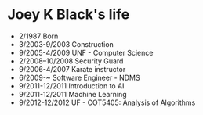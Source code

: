 Joey K Black's life
===============

- 2/1987 Born
- 3/2003-9/2003 Construction 
- 9/2005-4/2009 UNF - Computer Science
- 2/2008–10/2008 Security Guard
- 9/2006-4/2007 Karate instructor
- 6/2009-~ Software Engineer - NDMS
- 9/2011-12/2011 Introduction to AI
- 9/2011-12/2011 Machine Learning
- 9/2012-12/2012 UF - COT5405: Analysis of Algorithms
